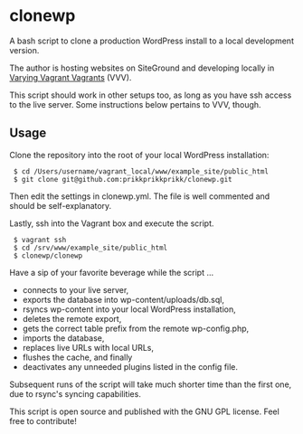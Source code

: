 # clonewp
A bash script to clone a production WordPress install to a local development version.

The author is hosting websites on SiteGround and developing locally in [Varying Vagrant Vagrants](https://varyingvagrantvagrants.org/) (VVV).

This script should work in other setups too, as long as you have ssh access to the live server. Some instructions below pertains to VVV, though.

## Usage

Clone the repository into the root of your local WordPress installation:

     $ cd /Users/username/vagrant_local/www/example_site/public_html
     $ git clone git@github.com:prikkprikkprikk/clonewp.git

Then edit the settings in clonewp.yml. The file is well commented and should be self-explanatory.

Lastly, ssh into the Vagrant box and execute the script.

     $ vagrant ssh
     $ cd /srv/www/example_site/public_html
     $ clonewp/clonewp

Have a sip of your favorite beverage while the script …

* connects to your live server,
* exports the database into wp-content/uploads/db.sql,
* rsyncs wp-content into your local WordPress installation,
* deletes the remote export,
* gets the correct table prefix from the remote wp-config.php,
* imports the database,
* replaces live URLs with local URLs,
* flushes the cache, and finally
* deactivates any unneeded plugins listed in the config file.

Subsequent runs of the script will take much shorter time than the first one, due to rsync's syncing capabilities.

This script is open source and published with the GNU GPL license. Feel free to contribute!
